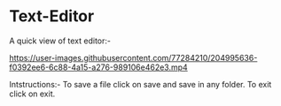 # Text-Editor

A quick view of text editor:-

https://user-images.githubusercontent.com/77284210/204995636-f0392ee6-6c88-4a15-a276-989106e462e3.mp4


Intstructions:-
To save a file click on save and save in any folder.
To exit click on exit.

